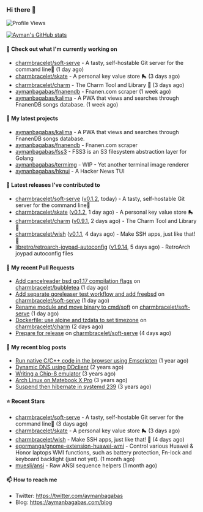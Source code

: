 ### Hi there 👋

![Profile Views](https://komarev.com/ghpvc/?username=aymanbagabas&label=PROFILE+VIEWS)

[![Ayman's GitHub stats](https://github-readme-stats.vercel.app/api?username=aymanbagabas&count_private=true&show_icons=true)](https://github.com/anuraghazra/github-readme-stats)

#### 👷 Check out what I'm currently working on

- [charmbracelet/soft-serve](https://github.com/charmbracelet/soft-serve) - A tasty, self-hostable Git server for the command line🍦 (1 day ago)
- [charmbracelet/skate](https://github.com/charmbracelet/skate) - A personal key value store 🛼 (3 days ago)
- [charmbracelet/charm](https://github.com/charmbracelet/charm) - The Charm Tool and Library 🌟 (3 days ago)
- [aymanbagabas/fnanendb](https://github.com/aymanbagabas/fnanendb) - Fnanen.com scraper (1 week ago)
- [aymanbagabas/kalima](https://github.com/aymanbagabas/kalima) - A PWA that views and searches through FnanenDB songs database. (1 week ago)

#### 🌱 My latest projects

- [aymanbagabas/kalima](https://github.com/aymanbagabas/kalima) - A PWA that views and searches through FnanenDB songs database.
- [aymanbagabas/fnanendb](https://github.com/aymanbagabas/fnanendb) - Fnanen.com scraper
- [aymanbagabas/fss3](https://github.com/aymanbagabas/fss3) - FSS3 is an S3 filesystem abstraction layer for Golang
- [aymanbagabas/termimg](https://github.com/aymanbagabas/termimg) - WIP - Yet another terminal image renderer
- [aymanbagabas/hknui](https://github.com/aymanbagabas/hknui) - A Hacker News TUI

#### 🔭 Latest releases I've contributed to

- [charmbracelet/soft-serve](https://github.com/charmbracelet/soft-serve) ([v0.1.2](https://github.com/charmbracelet/soft-serve/releases/tag/v0.1.2), today) - A tasty, self-hostable Git server for the command line🍦
- [charmbracelet/skate](https://github.com/charmbracelet/skate) ([v0.1.2](https://github.com/charmbracelet/skate/releases/tag/v0.1.2), 1 day ago) - A personal key value store 🛼
- [charmbracelet/charm](https://github.com/charmbracelet/charm) ([v0.9.1](https://github.com/charmbracelet/charm/releases/tag/v0.9.1), 2 days ago) - The Charm Tool and Library 🌟
- [charmbracelet/wish](https://github.com/charmbracelet/wish) ([v0.1.1](https://github.com/charmbracelet/wish/releases/tag/v0.1.1), 4 days ago) - Make SSH apps, just like that! 💫
- [libretro/retroarch-joypad-autoconfig](https://github.com/libretro/retroarch-joypad-autoconfig) ([v1.9.14](https://github.com/libretro/retroarch-joypad-autoconfig/releases/tag/v1.9.14), 5 days ago) - RetroArch joypad autoconfig files

#### 🔨 My recent Pull Requests

- [Add cancelreader bsd go1.17 compilation flags](https://github.com/charmbracelet/bubbletea/pull/167) on [charmbracelet/bubbletea](https://github.com/charmbracelet/bubbletea) (1 day ago)
- [Add separate goreleaser test workflow and add freebsd](https://github.com/charmbracelet/soft-serve/pull/36) on [charmbracelet/soft-serve](https://github.com/charmbracelet/soft-serve) (1 day ago)
- [Rename module and move binary to cmd/soft](https://github.com/charmbracelet/soft-serve/pull/35) on [charmbracelet/soft-serve](https://github.com/charmbracelet/soft-serve) (1 day ago)
- [Dockerfile: use alpine and tzdata to set timezone](https://github.com/charmbracelet/charm/pull/30) on [charmbracelet/charm](https://github.com/charmbracelet/charm) (2 days ago)
- [Prepare for release](https://github.com/charmbracelet/soft-serve/pull/23) on [charmbracelet/soft-serve](https://github.com/charmbracelet/soft-serve) (4 days ago)

#### 📜 My recent blog posts

- [Run native C/C&#43;&#43; code in the browser using Emscripten](https://aymanbagabas.com/blog/2020/11/18/run-native-c-c&#43;&#43;-code-in-the-browser-using-emscripten.html) (1 year ago)
- [Dynamic DNS using DDclient](https://aymanbagabas.com/blog/2019/02/16/dynamic-dns-using-ddclient.html) (2 years ago)
- [Writing a Chip-8 emulator](https://aymanbagabas.com/blog/2018/09/17/chip-8-emulator.html) (3 years ago)
- [Arch Linux on Matebook X Pro](https://aymanbagabas.com/blog/2018/07/23/archlinux-on-matebook-x-pro.html) (3 years ago)
- [Suspend then hibernate in systemd 239](https://aymanbagabas.com/blog/2018/07/18/suspend-then-hibernate.html) (3 years ago)

#### ⭐ Recent Stars

- [charmbracelet/soft-serve](https://github.com/charmbracelet/soft-serve) - A tasty, self-hostable Git server for the command line🍦 (3 days ago)
- [charmbracelet/skate](https://github.com/charmbracelet/skate) - A personal key value store 🛼 (3 days ago)
- [charmbracelet/wish](https://github.com/charmbracelet/wish) - Make SSH apps, just like that! 💫 (4 days ago)
- [egormanga/gnome-extension-huawei-wmi](https://github.com/egormanga/gnome-extension-huawei-wmi) - Control various Huawei &amp; Honor laptops WMI functions, such as battery protection, Fn-lock and keyboard backlight (just not yet). (1 month ago)
- [muesli/ansi](https://github.com/muesli/ansi) - Raw ANSI sequence helpers (1 month ago)

#### 📫 How to reach me

- Twitter: https://twitter.com/aymanbagabas
- Blog: https://aymanbagabas.com/blog
